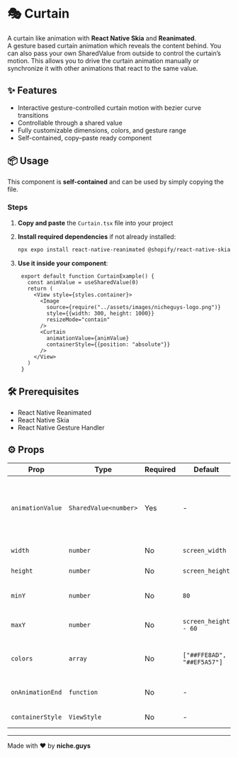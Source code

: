 # 🎭 Curtain

A curtain like animation with **React Native Skia** and **Reanimated**.  
A gesture based curtain animation which reveals the content behind. You can also pass your own SharedValue from outside to control the curtain’s motion.
This allows you to drive the curtain animation manually or synchronize it with other animations that react to the same value.

## ✨ Features

- Interactive gesture-controlled curtain motion with bezier curve transitions
- Controllable through a shared value  
- Fully customizable dimensions, colors, and gesture range  
- Self-contained, copy–paste ready component   

## 📦 Usage

This component is **self-contained** and can be used by simply copying the file.

### Steps

1. **Copy and paste** the `Curtain.tsx` file into your project  
2. **Install required dependencies** if not already installed:

   ```bash
   npx expo install react-native-reanimated @shopify/react-native-skia react-native-gesture-handler
   ```

3. **Use it inside your component**:

   ```tsx
    export default function CurtainExample() {
      const animValue = useSharedValue(0)
      return (
        <View style={styles.container}>
          <Image
            source={require("../assets/images/nicheguys-logo.png")}
            style={{width: 300, height: 1000}}
            resizeMode="contain"
          />
          <Curtain
            animationValue={animValue}
            containerStyle={{position: "absolute"}}
          />
        </View>
      )
    }
   ```

## 🛠 Prerequisites

- React Native Reanimated  
- React Native Skia
- React Native Gesture Handler

## ⚙️ Props

| Prop      | Type       | Required | Default                                     | Description                          |
|-----------|------------|----------|---------------------------------------------|--------------------------------------|
| `animationValue`   | `SharedValue<number>`   | Yes       | -                    | Shared value used to animate curtains, changes between 0-1 |
| `width`   | `number`   | No       | `screen_width`                              | Container width                      |
| `height`  | `number`   | No       | `screen_height`                             | Container height                     |
| `minY`    | `number`   | No       | `80`                                        | y value to start animation           |
| `maxY`    | `number`   | No       | `screen_height - 60`                        | y value to end animation             |
| `colors`  | `array`    | No       | `["##FFE8AD", "##EF5A57"]`                  | left and right curtain color         |
| `onAnimationEnd`  | `function`    | No       | -                 | Callback for animation        |
| `containerStyle`  | `ViewStyle`    | No       | -                 | Container style        |

---

Made with ❤️ by **niche.guys**
